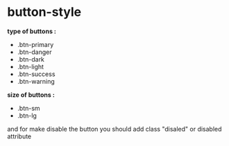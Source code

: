 # button-style


**type of buttons :**
- .btn-primary
- .btn-danger
- .btn-dark
- .btn-light
- .btn-success
- .btn-warning


**size of buttons :**
- .btn-sm
- .btn-lg




and for make disable the button you should add class "disaled" or disabled attribute
